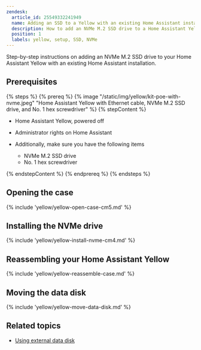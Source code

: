 ```yaml
---
zendesk:
  article_id: 25549332241949
  name: Adding an SSD to a Yellow with an existing Home Assistant installation
  description: How to add an NVMe M.2 SSD drive to a Home Assistant Yellow with an already existing Home Assistant installation
  position: 1
  labels: yellow, setup, SSD, NVMe
---
```


Step-by-step instructions on adding an NVMe M.2 SSD drive to your Home Assistant Yellow with an existing Home Assistant installation.

## Prerequisites

{% steps %}
{% prereq %}
{% image "/static/img/yellow/kit-poe-with-nvme.jpeg" "Home Assistant Yellow with Ethernet cable, NVMe M.2 SSD drive, and No. 1 hex screwdriver" %}
{% stepContent %}

- Home Assistant Yellow, powered off
- Administrator rights on Home Assistant
- Additionally, make sure you have the following items

  - NVMe M.2 SSD drive
  - No. 1 hex screwdriver

{% endstepContent %}
{% endprereq %}
{% endsteps %}

## Opening the case

{% include 'yellow/yellow-open-case-cm5.md' %}

## Installing the NVMe drive

{% include 'yellow/yellow-install-nvme-cm4.md' %}

## Reassembling your Home Assistant Yellow

{% include 'yellow/yellow-reassemble-case.md' %}

## Moving the data disk

{% include 'yellow/yellow-move-data-disk.md' %}

## Related topics

- [Using external data disk](https://www.home-assistant.io/common-tasks/os/#using-external-data-disk)